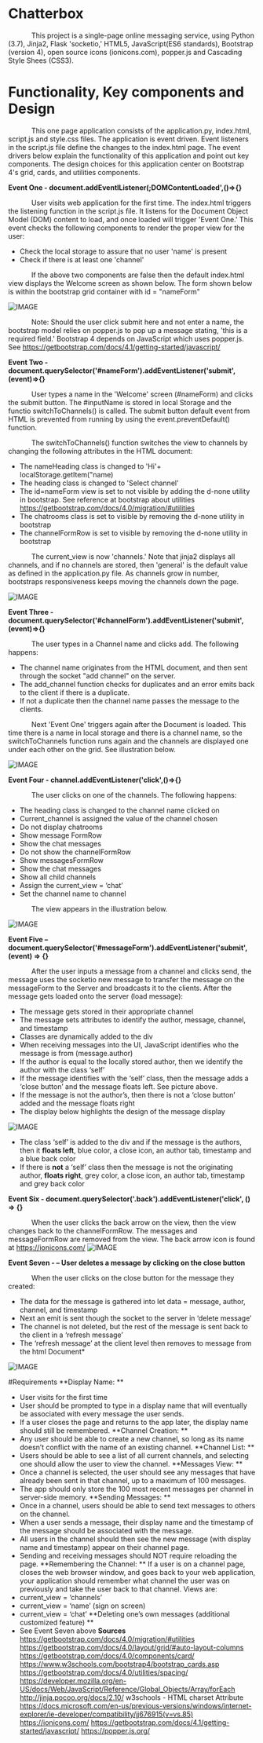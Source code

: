 # **Chatterbox**

&nbsp;&nbsp;&nbsp;&nbsp;&nbsp;&nbsp;&nbsp;&nbsp;&nbsp;&nbsp;&nbsp;&nbsp;This project is a single-page online messaging service, using Python (3.7), Jinja2, Flask 'socketio,' HTML5, JavaScript(ES6 standards), Bootstrap (version 4), open source icons
(ionicons.com), popper.js and Cascading Style Shees (CSS3).

# **Functionality, Key components and Design**

&nbsp;&nbsp;&nbsp;&nbsp;&nbsp;&nbsp;&nbsp;&nbsp;&nbsp;&nbsp;&nbsp;&nbsp;This one page application consists of the application.py, index.html, script.js and style.css files.  The application is event driven. Event listeners in the script.js file define the changes to the index.html page. The event drivers below explain the functionality of this application and point out key components. The design choices for this application center on Bootstrap 4's grid, cards, and utilities components.

**Event One - document.addEventlListener(;DOMContentLoaded',()=>{}**

&nbsp;&nbsp;&nbsp;&nbsp;&nbsp;&nbsp;&nbsp;&nbsp;&nbsp;&nbsp;&nbsp;&nbsp;User visits web application for the first time. The index.html triggers the listening function in the script.js file.  It listens for the Document Object Model (DOM) content to load, and once loaded will trigger 'Event One.'  This event checks the following components to render the proper view for the user:

* Check the local storage to assure that no user 'name' is present
* Check if there is at least one 'channel'

&nbsp;&nbsp;&nbsp;&nbsp;&nbsp;&nbsp;&nbsp;&nbsp;&nbsp;&nbsp;&nbsp;&nbsp;If the above two components are false then the default index.html view displays the Welcome screen as shown below. The form shown below is within the bootstrap grid container with id = "nameForm"

![IMAGE](images/imageOne_WelcomePage.png)

&nbsp;&nbsp;&nbsp;&nbsp;&nbsp;&nbsp;&nbsp;&nbsp;&nbsp;&nbsp;&nbsp;&nbsp;Note:  Should the user click submit here and not enter a name, the bootstrap model relies on popper.js to pop up a message stating, 'this is a required field.'  Bootstrap 4 depends on JavaScript which uses popper.js.
See https://getbootstrap.com/docs/4.1/getting-started/javascript/

**Event Two - document.querySelector('#nameForm').addEventListener('submit',(event)=>{}**

&nbsp;&nbsp;&nbsp;&nbsp;&nbsp;&nbsp;&nbsp;&nbsp;&nbsp;&nbsp;&nbsp;&nbsp;User types a name in the 'Welcome' screen (#nameForm) and clicks the submit button. The #inputName is stored in local Storage and the functio switchToChannels() is called.  The submit button default event from HTML is prevented from running by using the event.preventDefault() function.

&nbsp;&nbsp;&nbsp;&nbsp;&nbsp;&nbsp;&nbsp;&nbsp;&nbsp;&nbsp;&nbsp;&nbsp;The switchToChannels() function switches the view to channels by changing the following attributes in the HTML document:

* The nameHeading class is changed to 'Hi'+ localStorage.getItem("name)
* The heading class is changed to 'Select channel'
* The id=nameForm view is set to not visible by adding the d-none utility in bootstrap. See reference at bootstrap about utilities https://getbootstrap.com/docs/4.0/migration/#utilities
* The chatrooms class is set to visible by removing the d-none utility in bootstrap
* The channelFormRow is set to visible by removing the d-none utility in bootstrap

&nbsp;&nbsp;&nbsp;&nbsp;&nbsp;&nbsp;&nbsp;&nbsp;&nbsp;&nbsp;&nbsp;&nbsp;The current_view is now 'channels.' Note that jinja2 displays all channels, and if no channels are stored, then 'general' is the default value as defined in the application.py file. As channels grow in number, bootstraps responsiveness keeps moving the channels down the page.

![IMAGE](images/imageTwo_switchToChannels.png)

**Event Three - document.querySelector('#channelForm').addEventListener('submit',(event)=>{}**

&nbsp;&nbsp;&nbsp;&nbsp;&nbsp;&nbsp;&nbsp;&nbsp;&nbsp;&nbsp;&nbsp;&nbsp;The user types in a Channel name and clicks add.  The following happens:

* The channel name originates from the HTML document, and then sent through the socket "add channel" on the server.
* The add_channel function checks for duplicates and an error emits back to the client if there is a duplicate.
* If not a duplicate then the channel name passes the message to the clients.

&nbsp;&nbsp;&nbsp;&nbsp;&nbsp;&nbsp;&nbsp;&nbsp;&nbsp;&nbsp;&nbsp;&nbsp;Next 'Event One' triggers again after the Document is loaded.  This time there is a name in local storage and there is a channel name, so the switchToChannels function runs again and the channels are displayed one under each other on the grid. See illustration below.

![IMAGE](images/imageThree_channelForm_AddChannels.png)


**Event Four - channel.addEventListener('click',()=>{}**

&nbsp;&nbsp;&nbsp;&nbsp;&nbsp;&nbsp;&nbsp;&nbsp;&nbsp;&nbsp;&nbsp;&nbsp;The user clicks on one of the channels. The following happens:

* The heading class is changed to the channel name clicked on
* Current_channel is assigned the value of the channel chosen
* Do not display chatrooms
* Show message FormRow
* Show the chat messages
* Do not show the channelFormRow
* Show messagesFormRow
* Show the chat messages
* Show all child channels
* Assign the current_view = ‘chat’
* Set the channel name to channel

&nbsp;&nbsp;&nbsp;&nbsp;&nbsp;&nbsp;&nbsp;&nbsp;&nbsp;&nbsp;&nbsp;&nbsp;The view appears in the illustration below.

![IMAGE](images/imagFour_SendAMessageDisplayMessage.png)

**Event Five – document.querySelector('#messageForm').addEventListener('submit', (event) => {}**

&nbsp;&nbsp;&nbsp;&nbsp;&nbsp;&nbsp;&nbsp;&nbsp;&nbsp;&nbsp;&nbsp;&nbsp;After the user inputs a message from a channel and clicks send, the message uses the socketio new message to transfer the message on the messageForm to the Server and broadcasts it to the clients.  After the message gets loaded onto the server (load message):

* The message gets stored in their appropriate channel
* The message sets attributes to identify the author, message, channel, and timestamp
* Classes are dynamically added to the div
* When receiving messages into the UI, JavaScript identifies who the message is from (message.author)
* If the author is equal to the locally stored author, then we identify the author with the class ‘self’
* If the message identifies with the ‘self’ class, then the message adds a ‘close button’ and the message floats left.  See picture above.
* If the message is not the author’s, then there is not a ‘close button’ added and the message floats right
* The display below highlights the design of the message display

![IMAGE](images/ImageSIX_messageFormattingBehaviour.png)

* The class ‘self’ is added to the div and if the message is the authors, then it **floats left**, blue color, a close icon, an author tab, timestamp and a blue back color
* If there is **not** a ‘self’ class then the message is not the originating author, **floats right**, grey color, a close icon, an author tab, timestamp and  grey back color

**Event Six - document.querySelector('.back').addEventListener('click', () => {}**

&nbsp;&nbsp;&nbsp;&nbsp;&nbsp;&nbsp;&nbsp;&nbsp;&nbsp;&nbsp;&nbsp;&nbsp;When the user clicks the back arrow on the view, then the view changes back to the channelFormRow. The messages and messageFormRow are removed from the view. The back arrow icon is found at https://ionicons.com/
![IMAGE](images/imageSevenBackButton.png)

**Event Seven - – User deletes a message by clicking on the close button**

&nbsp;&nbsp;&nbsp;&nbsp;&nbsp;&nbsp;&nbsp;&nbsp;&nbsp;&nbsp;&nbsp;&nbsp;When the user clicks on the close button for the message they created:

* The data for the message is gathered into let data = message, author, channel, and timestamp
* Next an emit is sent though the socket to the server in ‘delete message’
* The channel is not deleted, but the rest of the message is sent back to the client in a ‘refresh message’
* The ‘refresh message’ at the client level then removes to message from the html Document*

![IMAGE](images/imageEightCloseButton.png)


#Requirements
**Display Name: **
* User visits for the first time
* User should be prompted to type in a display name that will eventually be associated with every message the user sends.
* If a user closes the page and returns to the app later, the display name should still be remembered.
**Channel Creation: **
* Any user should be able to create a new channel, so long as its name doesn’t conflict with the name of an existing channel.
**Channel List: **
* Users should be able to see a list of all current channels, and selecting one should allow the user to view the channel.
**Messages View: **
* Once a channel is selected, the user should see any messages that have already been sent in that channel, up to a maximum of 100 messages.
* The app should only store the 100 most recent messages per channel in server-side memory.
**Sending Messages: **
* Once in a channel, users should be able to send text messages to others on the channel.
* When a user sends a message, their display name and the timestamp of the message should be associated with the message.
* All users in the channel should then see the new message (with display name and timestamp) appear on their channel page.
* Sending and receiving messages should NOT require reloading the page.
**Remembering the Channel: **
If a user is on a channel page, closes the web browser window, and goes back to your web application, your application should remember what channel the user was on previously and take the user back to that channel. Views are:
* current_view = ‘channels’
* current_view = ‘name’  (sign on screen)
* current_view = ‘chat’
**Deleting one’s own messages (additional customized feature) **
* See Event Seven above
**Sources**
https://getbootstrap.com/docs/4.0/migration/#utilities
https://getbootstrap.com/docs/4.0/layout/grid/#auto-layout-columns
https://getbootstrap.com/docs/4.0/components/card/
https://www.w3schools.com/bootstrap4/bootstrap_cards.asp
https://getbootstrap.com/docs/4.0/utilities/spacing/
https://developer.mozilla.org/en-US/docs/Web/JavaScript/Reference/Global_Objects/Array/forEach
http://jinja.pocoo.org/docs/2.10/
w3schools - HTML <meta> charset Attribute
https://docs.microsoft.com/en-us/previous-versions/windows/internet-explorer/ie-developer/compatibility/jj676915(v=vs.85)
https://ionicons.com/
https://getbootstrap.com/docs/4.1/getting-started/javascript/
https://popper.js.org/
